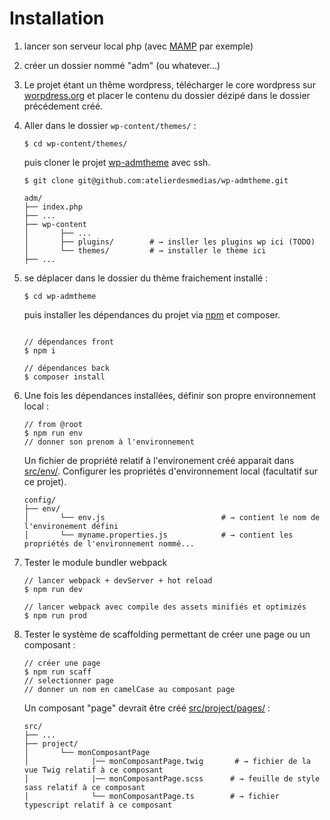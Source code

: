# Installation


1. lancer son serveur local php (avec [MAMP](https://www.mamp.info/en/downloads/) par exemple)

2. créer un dossier nommé "adm" (ou whatever...)

3. Le projet étant un thême wordpress, télécharger le core wordpress sur [worpdress.org](http://wordpress.org/)
et placer le contenu du dossier dézipé dans le dossier précédement créé.
 
4. Aller dans le dossier `wp-content/themes/` :
    
    ```shell
    $ cd wp-content/themes/
    ``` 

    puis cloner le projet [wp-admtheme](https://github.com/atelierdesmedias/wp-admtheme) avec ssh.

    ```shell
    $ git clone git@github.com:atelierdesmedias/wp-admtheme.git
    ```
    
    ```shell
    adm/                         
    ├── index.php               
    ├── ...   
    ├── wp-content
    │       ├── ...          
    │       ├── plugins/        # → insller les plugins wp ici (TODO)
    │       └── themes/         # → installer le thème ici
    ├── ...        
    ```
5. se déplacer dans le dossier du thème fraichement installé :
  
   ```shell
   $ cd wp-admtheme 
   ``` 
   puis installer les dépendances du projet via [npm](https://www.npmjs.com/) et composer.
  
   ```shell
   
   // dépendances front
   $ npm i
   
   // dépendances back
   $ composer install  
   ```    

6. Une fois les dépendances installées, définir son propre environnement local :   
      
    ```shell
    // from @root
    $ npm run env
    // donner son prenom à l'environnement
    ```
    Un fichier de propriété relatif à l'environement créé apparait dans [src/env/](../src/env). 
    Configurer les propriétés d'environnement local (facultatif sur ce projet).
       
    ```shell
    config/                                         
    ├── env/                       
    │       └── env.js                          # → contient le nom de l'environement défini
    │       └── myname.properties.js            # → contient les propriétés de l'environnement nommé...   
    ```
    
7. Tester le module bundler webpack
 
   ```shell
   // lancer webpack + devServer + hot reload
   $ npm run dev
   
   // lancer webpack avec compile des assets minifiés et optimizés
   $ npm run prod
   ```       
 
8. Tester le système de scaffolding permettant de créer une page ou un composant : 
  
    ```shell
    // créer une page 
    $ npm run scaff 
    // selectionner page 
    // donner un nom en camelCase au composant page  
    ```       
    Un composant "page" devrait être créé [src/project/pages/](../src/project/pages/) : 
    
    ```shell
    src/                         
    ├── ...                
    ├── project/                       
    │       └── monComposantPage          
    │              |── monComposantPage.twig       # → fichier de la vue Twig relatif à ce composant         
    │              |── monComposantPage.scss      # → feuille de style sass relatif à ce composant
    │              └── monComposantPage.ts        # → fichier typescript relatif à ce composant          
    ```  
 





